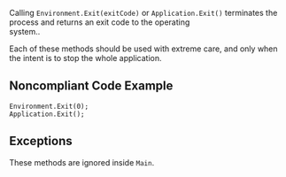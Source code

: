 
Calling `Environment.Exit(exitCode)` or `Application.Exit()` terminates the process and returns an exit code to the operating<br>system..

Each of these methods should be used with extreme care, and only when the intent is to stop the whole application.

## Noncompliant Code Example


    Environment.Exit(0);
    Application.Exit();


## Exceptions

These methods are ignored inside `Main`.
